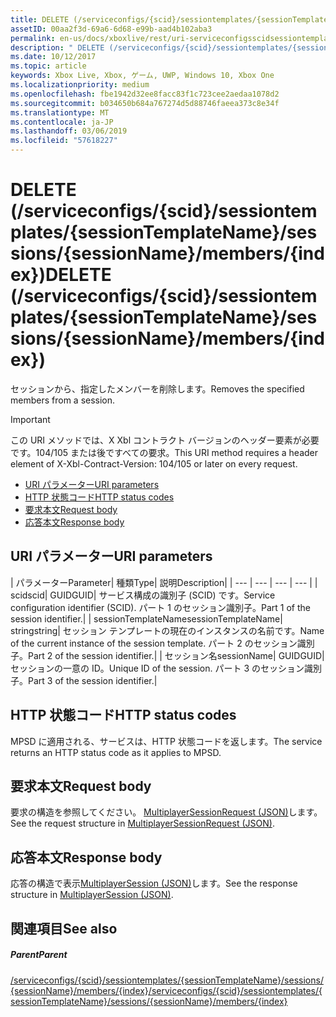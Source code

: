 ```yaml
---
title: DELETE (/serviceconfigs/{scid}/sessiontemplates/{sessionTemplateName}/sessions/{sessionName}/members/{index})
assetID: 00aa2f3d-69a6-6d68-e99b-aad4b102aba3
permalink: en-us/docs/xboxlive/rest/uri-serviceconfigsscidsessiontemplatessessiontemplatenamesessionnamemembersindexdelete.html
description: " DELETE (/serviceconfigs/{scid}/sessiontemplates/{sessionTemplateName}/sessions/{sessionName}/members/{index})"
ms.date: 10/12/2017
ms.topic: article
keywords: Xbox Live, Xbox, ゲーム, UWP, Windows 10, Xbox One
ms.localizationpriority: medium
ms.openlocfilehash: fbe1942d32ee8facc83f1c723cee2aedaa1078d2
ms.sourcegitcommit: b034650b684a767274d5d88746faeea373c8e34f
ms.translationtype: MT
ms.contentlocale: ja-JP
ms.lasthandoff: 03/06/2019
ms.locfileid: "57618227"
---
```

# <a name="delete-serviceconfigsscidsessiontemplatessessiontemplatenamesessionssessionnamemembersindex"></a><span data-ttu-id="781b9-104">DELETE (/serviceconfigs/{scid}/sessiontemplates/{sessionTemplateName}/sessions/{sessionName}/members/{index})</span><span class="sxs-lookup"><span data-stu-id="781b9-104">DELETE (/serviceconfigs/{scid}/sessiontemplates/{sessionTemplateName}/sessions/{sessionName}/members/{index})</span></span>
<span data-ttu-id="781b9-105">セッションから、指定したメンバーを削除します。</span><span class="sxs-lookup"><span data-stu-id="781b9-105">Removes the specified members from a session.</span></span>

> [!IMPORTANT]
> <span data-ttu-id="781b9-106">この URI メソッドでは、X Xbl コントラクト バージョンのヘッダー要素が必要です。104/105 または後ですべての要求。</span><span class="sxs-lookup"><span data-stu-id="781b9-106">This URI method requires a header element of X-Xbl-Contract-Version: 104/105 or later on every request.</span></span>

  * [<span data-ttu-id="781b9-107">URI パラメーター</span><span class="sxs-lookup"><span data-stu-id="781b9-107">URI parameters</span></span>](#ID4ET)
  * [<span data-ttu-id="781b9-108">HTTP 状態コード</span><span class="sxs-lookup"><span data-stu-id="781b9-108">HTTP status codes</span></span>](#ID4E5)
  * [<span data-ttu-id="781b9-109">要求本文</span><span class="sxs-lookup"><span data-stu-id="781b9-109">Request body</span></span>](#ID4EFB)
  * [<span data-ttu-id="781b9-110">応答本文</span><span class="sxs-lookup"><span data-stu-id="781b9-110">Response body</span></span>](#ID4EOB)

<a id="ID4ET"></a>


## <a name="uri-parameters"></a><span data-ttu-id="781b9-111">URI パラメーター</span><span class="sxs-lookup"><span data-stu-id="781b9-111">URI parameters</span></span>

| <span data-ttu-id="781b9-112">パラメーター</span><span class="sxs-lookup"><span data-stu-id="781b9-112">Parameter</span></span>| <span data-ttu-id="781b9-113">種類</span><span class="sxs-lookup"><span data-stu-id="781b9-113">Type</span></span>| <span data-ttu-id="781b9-114">説明</span><span class="sxs-lookup"><span data-stu-id="781b9-114">Description</span></span>|
| --- | --- | --- | --- |
| <span data-ttu-id="781b9-115">scid</span><span class="sxs-lookup"><span data-stu-id="781b9-115">scid</span></span>| <span data-ttu-id="781b9-116">GUID</span><span class="sxs-lookup"><span data-stu-id="781b9-116">GUID</span></span>| <span data-ttu-id="781b9-117">サービス構成の識別子 (SCID) です。</span><span class="sxs-lookup"><span data-stu-id="781b9-117">Service configuration identifier (SCID).</span></span> <span data-ttu-id="781b9-118">パート 1 のセッション識別子。</span><span class="sxs-lookup"><span data-stu-id="781b9-118">Part 1 of the session identifier.</span></span>|
| <span data-ttu-id="781b9-119">sessionTemplateName</span><span class="sxs-lookup"><span data-stu-id="781b9-119">sessionTemplateName</span></span>| <span data-ttu-id="781b9-120">string</span><span class="sxs-lookup"><span data-stu-id="781b9-120">string</span></span>| <span data-ttu-id="781b9-121">セッション テンプレートの現在のインスタンスの名前です。</span><span class="sxs-lookup"><span data-stu-id="781b9-121">Name of the current instance of the session template.</span></span> <span data-ttu-id="781b9-122">パート 2 のセッション識別子。</span><span class="sxs-lookup"><span data-stu-id="781b9-122">Part 2 of the session identifier.</span></span>|
| <span data-ttu-id="781b9-123">セッション名</span><span class="sxs-lookup"><span data-stu-id="781b9-123">sessionName</span></span>| <span data-ttu-id="781b9-124">GUID</span><span class="sxs-lookup"><span data-stu-id="781b9-124">GUID</span></span>| <span data-ttu-id="781b9-125">セッションの一意の ID。</span><span class="sxs-lookup"><span data-stu-id="781b9-125">Unique ID of the session.</span></span> <span data-ttu-id="781b9-126">パート 3 のセッション識別子。</span><span class="sxs-lookup"><span data-stu-id="781b9-126">Part 3 of the session identifier.</span></span>|

<a id="ID4E5"></a>


## <a name="http-status-codes"></a><span data-ttu-id="781b9-127">HTTP 状態コード</span><span class="sxs-lookup"><span data-stu-id="781b9-127">HTTP status codes</span></span>
<span data-ttu-id="781b9-128">MPSD に適用される、サービスは、HTTP 状態コードを返します。</span><span class="sxs-lookup"><span data-stu-id="781b9-128">The service returns an HTTP status code as it applies to MPSD.</span></span>  
<a id="ID4EFB"></a>


## <a name="request-body"></a><span data-ttu-id="781b9-129">要求本文</span><span class="sxs-lookup"><span data-stu-id="781b9-129">Request body</span></span>
<span data-ttu-id="781b9-130">要求の構造を参照してください。 [MultiplayerSessionRequest (JSON)](../../json/json-multiplayersessionrequest.md)します。</span><span class="sxs-lookup"><span data-stu-id="781b9-130">See the request structure in [MultiplayerSessionRequest (JSON)](../../json/json-multiplayersessionrequest.md).</span></span>  
<a id="ID4EOB"></a>


## <a name="response-body"></a><span data-ttu-id="781b9-131">応答本文</span><span class="sxs-lookup"><span data-stu-id="781b9-131">Response body</span></span>
<span data-ttu-id="781b9-132">応答の構造で表示[MultiplayerSession (JSON)](../../json/json-multiplayersession.md)します。</span><span class="sxs-lookup"><span data-stu-id="781b9-132">See the response structure in [MultiplayerSession (JSON)](../../json/json-multiplayersession.md).</span></span>  
<a id="ID4EYB"></a>


## <a name="see-also"></a><span data-ttu-id="781b9-133">関連項目</span><span class="sxs-lookup"><span data-stu-id="781b9-133">See also</span></span>

<a id="ID4E1B"></a>


##### <a name="parent"></a><span data-ttu-id="781b9-134">Parent</span><span class="sxs-lookup"><span data-stu-id="781b9-134">Parent</span></span>

[<span data-ttu-id="781b9-135">/serviceconfigs/{scid}/sessiontemplates/{sessionTemplateName}/sessions/{sessionName}/members/{index}</span><span class="sxs-lookup"><span data-stu-id="781b9-135">/serviceconfigs/{scid}/sessiontemplates/{sessionTemplateName}/sessions/{sessionName}/members/{index}</span></span>](uri-serviceconfigsscidsessiontemplatessessiontemplatenamesessionnamemembersindex.md)

